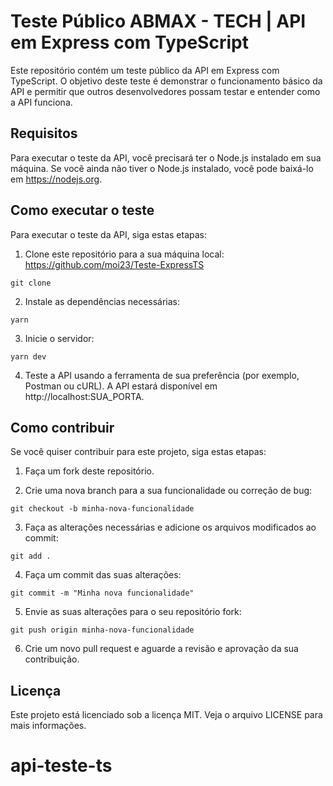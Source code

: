 # Teste Público ABMAX - TECH | API em Express com TypeScript

Este repositório contém um teste público da API em Express com TypeScript. O objetivo deste teste é demonstrar o funcionamento básico da API e permitir que outros desenvolvedores possam testar e entender como a API funciona.

## Requisitos

Para executar o teste da API, você precisará ter o Node.js instalado em sua máquina. Se você ainda não tiver o Node.js instalado, você pode baixá-lo em https://nodejs.org.

## Como executar o teste

Para executar o teste da API, siga estas etapas:

1. Clone este repositório para a sua máquina local: https://github.com/moi23/Teste-ExpressTS

```
git clone
```

2. Instale as dependências necessárias:

```
yarn
```

3. Inicie o servidor:

```
yarn dev
```

4. Teste a API usando a ferramenta de sua preferência (por exemplo, Postman ou cURL). A API estará disponível em http://localhost:SUA_PORTA.

## Como contribuir

Se você quiser contribuir para este projeto, siga estas etapas:

1. Faça um fork deste repositório.

2. Crie uma nova branch para a sua funcionalidade ou correção de bug:

```
git checkout -b minha-nova-funcionalidade
```

3. Faça as alterações necessárias e adicione os arquivos modificados ao commit:

```
git add .
```

4. Faça um commit das suas alterações:

```
git commit -m "Minha nova funcionalidade"
```

5. Envie as suas alterações para o seu repositório fork:

```
git push origin minha-nova-funcionalidade
```

6. Crie um novo pull request e aguarde a revisão e aprovação da sua contribuição.

## Licença

Este projeto está licenciado sob a licença MIT. Veja o arquivo LICENSE para mais informações.
# api-teste-ts
